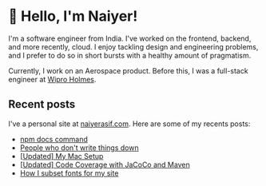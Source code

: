 # 👋 Hello, I'm Naiyer!

I'm a software engineer from India. I've worked on the frontend, backend, and more recently, cloud. I enjoy tackling design and engineering problems, and I prefer to do so in short bursts with a healthy amount of pragmatism.

Currently, I work on an Aerospace product. Before this, I was a full-stack engineer at [Wipro Holmes](https://www.wipro.com/holmes/).

## Recent posts

I've a personal site at [naiyerasif.com](https://www.naiyerasif.com). Here are some of my recents posts:

<!-- BLOG-POST-LIST:START -->
- [npm docs command](https://www.naiyerasif.com/post/2024/07/27/npm-docs-command/)
- [People who don&#39;t write things down](https://www.naiyerasif.com/post/2024/07/03/people-who-dont-write-things-down/)
- [[Updated] My Mac Setup](https://www.naiyerasif.com/post/2023/04/16/my-mac-setup/)
- [[Updated] Code Coverage with JaCoCo and Maven](https://www.naiyerasif.com/post/2018/11/15/code-coverage-with-jacoco-and-maven/)
- [How I subset fonts for my site](https://www.naiyerasif.com/post/2024/06/27/how-i-subset-fonts-for-my-site/)
<!-- BLOG-POST-LIST:END -->
